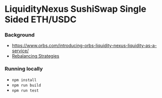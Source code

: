 # LiquidityNexus SushiSwap Single Sided ETH/USDC

### Background

* https://www.orbs.com/introducing-orbs-liquidity-nexus-liquidity-as-a-service/
* [Rebalancing Strategies](https://github.com/orbs-network/nexus-sushiswap/SingleSidedILStrategies.pdf)

### Running locally

- `npm install`
- `npm run build`
- `npm run test`
